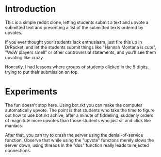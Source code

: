 # Introduction

This is a simple reddit clone, letting students submit a text and
upvote a submitted text and presenting a list of the submitted texts
ordered by upvotes.

If you ever thought your students lack enthusiasm, just fire this up
in DrRacket, and let the students submit things like "Hannah Montana is
cute", "WoW players smell" or other controversial statements, 
and you'll see them upvoting like crazy. 

Honestly, I had lessons where groups of students clicked in the 5
digits, trying to put their submission on top.

# Experiments

The fun doesn't stop here. Using bot.rkt you can make the computer
automatically upvote. The point is that students who take the time to
figure out how to use bot.rkt achive, after a minute of
fiddelling, suddenly orders of magnitute more upvotes than those
students who just sit and click like maniacs.

After that, you can try to crash the server using the denial-of-service
function. Observe that while using the "upvote" functons merely slows the
server down, using threads in the "dos" function really leads 
to rejected connections. 